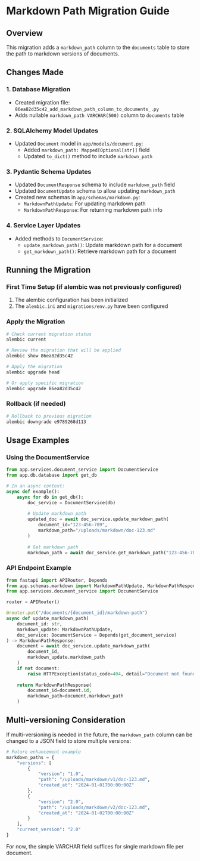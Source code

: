 # Markdown Path Migration Guide

## Overview
This migration adds a `markdown_path` column to the `documents` table to store the path to markdown versions of documents.

## Changes Made

### 1. Database Migration
- Created migration file: `86ea82d35c42_add_markdown_path_column_to_documents_.py`
- Adds nullable `markdown_path VARCHAR(500)` column to `documents` table

### 2. SQLAlchemy Model Updates
- Updated `Document` model in `app/models/document.py`:
  - Added `markdown_path: Mapped[Optional[str]]` field
  - Updated `to_dict()` method to include `markdown_path`

### 3. Pydantic Schema Updates
- Updated `DocumentResponse` schema to include `markdown_path` field
- Updated `DocumentUpdate` schema to allow updating `markdown_path`
- Created new schemas in `app/schemas/markdown.py`:
  - `MarkdownPathUpdate`: For updating markdown path
  - `MarkdownPathResponse`: For returning markdown path info

### 4. Service Layer Updates
- Added methods to `DocumentService`:
  - `update_markdown_path()`: Update markdown path for a document
  - `get_markdown_path()`: Retrieve markdown path for a document

## Running the Migration

### First Time Setup (if alembic was not previously configured)
1. The alembic configuration has been initialized
2. The `alembic.ini` and `migrations/env.py` have been configured

### Apply the Migration
```bash
# Check current migration status
alembic current

# Review the migration that will be applied
alembic show 86ea82d35c42

# Apply the migration
alembic upgrade head

# Or apply specific migration
alembic upgrade 86ea82d35c42
```

### Rollback (if needed)
```bash
# Rollback to previous migration
alembic downgrade e9789268d113
```

## Usage Examples

### Using the DocumentService

```python
from app.services.document_service import DocumentService
from app.db.database import get_db

# In an async context:
async def example():
    async for db in get_db():
        doc_service = DocumentService(db)
        
        # Update markdown path
        updated_doc = await doc_service.update_markdown_path(
            document_id="123-456-789",
            markdown_path="/uploads/markdown/doc-123.md"
        )
        
        # Get markdown path
        markdown_path = await doc_service.get_markdown_path("123-456-789")
```

### API Endpoint Example

```python
from fastapi import APIRouter, Depends
from app.schemas.markdown import MarkdownPathUpdate, MarkdownPathResponse
from app.services.document_service import DocumentService

router = APIRouter()

@router.put("/documents/{document_id}/markdown-path")
async def update_markdown_path(
    document_id: str,
    markdown_update: MarkdownPathUpdate,
    doc_service: DocumentService = Depends(get_document_service)
) -> MarkdownPathResponse:
    document = await doc_service.update_markdown_path(
        document_id, 
        markdown_update.markdown_path
    )
    if not document:
        raise HTTPException(status_code=404, detail="Document not found")
    
    return MarkdownPathResponse(
        document_id=document.id,
        markdown_path=document.markdown_path
    )
```

## Multi-versioning Consideration

If multi-versioning is needed in the future, the `markdown_path` column can be changed to a JSON field to store multiple versions:

```python
# Future enhancement example
markdown_paths = {
    "versions": [
        {
            "version": "1.0",
            "path": "/uploads/markdown/v1/doc-123.md",
            "created_at": "2024-01-01T00:00:00Z"
        },
        {
            "version": "2.0",
            "path": "/uploads/markdown/v2/doc-123.md",
            "created_at": "2024-01-02T00:00:00Z"
        }
    ],
    "current_version": "2.0"
}
```

For now, the simple VARCHAR field suffices for single markdown file per document.
